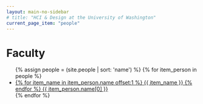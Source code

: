 ```yaml
---
layout: main-no-sidebar
# title: "HCI & Design at the University of Washington"
current_page_item: "people"
---
```


# Faculty
<html>
<ul>
{% assign people = (site.people | sort: 'name') %}
{% for item_person in people %}
  <li><a href="{{ item_person.url }}">
  {% for item_name in item_person.name offset:1 %}
    {{ item_name }}
  {% endfor %}
  {{ item_person.name[0] }}
  </a></li>
{% endfor %}
</ul>
</html>
